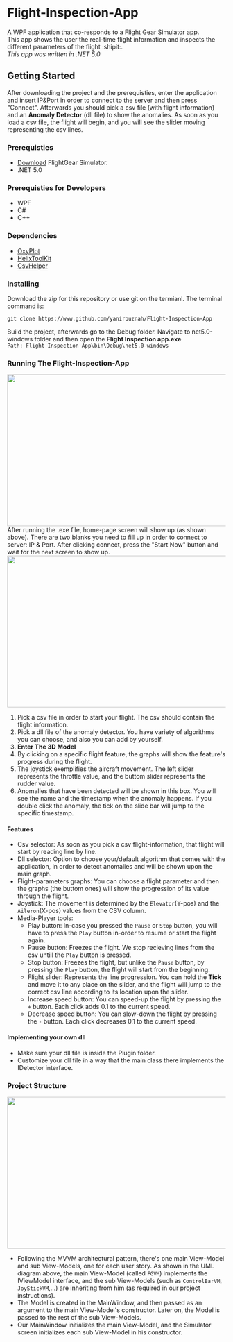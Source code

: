 # Flight-Inspection-App
A WPF application that co-responds to a Flight Gear Simulator app.</br>
This app shows the user the real-time flight information and inspects the different parameters of the flight :shipit:.</br> *This app was written in .NET 5.0*


## Getting Started
After downloading the project and the prerequisties, enter the application and insert IP&Port in order to connect to the server and then press "Connect". Afterwards you should pick a csv file (with flight information) and an **Anomaly Detector** (dll file) to show the anomalies. As soon as you load a csv file, the flight will begin, and you will see the slider moving representing the csv lines.


### Prerequisties

* [Download](https://www.flightgear.org) FlightGear Simulator.
* .NET 5.0
### Prerequisties for Developers
* WPF
* C#
* C++


### Dependencies

* [OxyPlot](https://oxyplot.readthedocs.io/en/latest/getting-started/hello-wpf-xaml.html)
* [HelixToolKit](https://www.nuget.org/packages/HelixToolkit.Wpf/)
* [CsvHelper](https://joshclose.github.io/CsvHelper/)


### Installing
Download the zip for this repository or use git on the termianl. The terminal command is:
```
git clone https://www.github.com/yanirbuznah/Flight-Inspection-App
```
Build the project, afterwards go to the Debug folder. Navigate to net5.0-windows folder and then open the **Flight Inspection app.exe**<br/>
```Path: Flight Inspection App\bin\Debug\net5.0-windows```


### Running The Flight-Inspection-App

<img src = "https://user-images.githubusercontent.com/56928005/114501619-ff45e280-9c32-11eb-9c75-fab44f9576ab.png" width="650" height="350"></br>
After running the .exe file, home-page screen will show up (as shown above).
There are two blanks you need to fill up in order to connect to server: IP & Port.
After clicking connect, press the "Start Now" button and wait for the next screen to show up.</br>
<img src="https://user-images.githubusercontent.com/56928005/114501645-0bca3b00-9c33-11eb-9c77-f9df4d203f3c.png" width="650" height="350"></br>
1. Pick a csv file in order to start your flight. The csv should contain the flight information.
2. Pick a dll file of the anomaly detector. You have variety of algorithms you can choose, and also you can add by yourself.
3. **Enter The 3D Model**
4. By clicking on a specific flight feature, the graphs will show the feature's progress during the flight.
5. The joystick exemplifies the aircraft movement. The left slider represents the throttle value, and the buttom slider represents the rudder value.
6. Anomalies that have been detected will be shown in this box. You will see the name and the timestamp when the anomaly happens. If you double click the anomaly, the tick on the slide bar will jump to the specific timestamp.


#### Features

* Csv selector: As soon as you pick a csv flight-information, that flight will start by reading line by line.
* Dll selector: Option to choose your/default algorithm that comes with the application, in order to detect anomalies and will be shown upon the main graph.
* Flight-parameters graphs: You can choose a flight parameter and then the graphs (the buttom ones) will show the progression of its value through the flight.
* Joystick: The movement is determined by the `Elevator`(Y-pos) and the `Aileron`(X-pos) values from the CSV column.
* Media-Player tools:
  - Play button: In-case you pressed the `Pause` or `Stop` button, you will have to press the `Play` button in-order to resume or start the flight again.
  - Pause button: Freezes the flight. We stop recieving lines from the csv untill the `Play` button is pressed.
  - Stop button: Freezes the flight, but unlike the `Pause` button, by pressing the `Play` button, the flight will start from the beginning.
  - Flight slider: Represents the line progression. You can hold the **Tick** and move it to any place on the slider, and the flight will jump to the correct csv line according to its location upon the slider.
  - Increase speed button: You can speed-up the flight by pressing the `+` button. Each click adds 0.1 to the current speed.
  - Decrease speed button: You can slow-down the flight by pressing the `-` button. Each click decreases 0.1 to the current speed.


#### Implementing your own dll 

- Make sure your dll file is inside the Plugin folder.
- Customize your dll file in a way that the main class there implements the IDetector interface.


### Project Structure

<img src="https://user-images.githubusercontent.com/58342591/114557530-7058ba80-9c72-11eb-8214-bac6688bfb92.jpg" width="750" height="350">


- Following the MVVM architectural pattern, there's one main View-Model and sub View-Models, one for each user story.
  As shown in the UML diagram above, the main View-Model (called `FGVM`) implements the IViewModel interface, and the sub View-Models (such as `ControlBarVM`, `JoyStickVM`,...) are inheriting from him (as required in our project instructions).
- The Model is created in the MainWindow, and then passed as an argument to the main View-Model's constructor. Later on, the Model is passed to the rest of the sub View-Models.
- Our MainWindow initializes the main View-Model, and the Simulator screen initializes each sub View-Model in his constructor.
